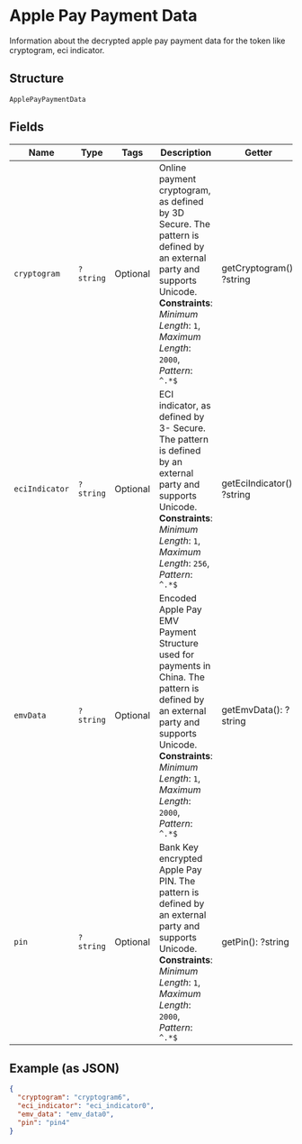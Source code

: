 
# Apple Pay Payment Data

Information about the decrypted apple pay payment data for the token like cryptogram, eci indicator.

## Structure

`ApplePayPaymentData`

## Fields

| Name | Type | Tags | Description | Getter | Setter |
|  --- | --- | --- | --- | --- | --- |
| `cryptogram` | `?string` | Optional | Online payment cryptogram, as defined by 3D Secure. The pattern is defined by an external party and supports Unicode.<br>**Constraints**: *Minimum Length*: `1`, *Maximum Length*: `2000`, *Pattern*: `^.*$` | getCryptogram(): ?string | setCryptogram(?string cryptogram): void |
| `eciIndicator` | `?string` | Optional | ECI indicator, as defined by 3- Secure. The pattern is defined by an external party and supports Unicode.<br>**Constraints**: *Minimum Length*: `1`, *Maximum Length*: `256`, *Pattern*: `^.*$` | getEciIndicator(): ?string | setEciIndicator(?string eciIndicator): void |
| `emvData` | `?string` | Optional | Encoded Apple Pay EMV Payment Structure used for payments in China. The pattern is defined by an external party and supports Unicode.<br>**Constraints**: *Minimum Length*: `1`, *Maximum Length*: `2000`, *Pattern*: `^.*$` | getEmvData(): ?string | setEmvData(?string emvData): void |
| `pin` | `?string` | Optional | Bank Key encrypted Apple Pay PIN. The pattern is defined by an external party and supports Unicode.<br>**Constraints**: *Minimum Length*: `1`, *Maximum Length*: `2000`, *Pattern*: `^.*$` | getPin(): ?string | setPin(?string pin): void |

## Example (as JSON)

```json
{
  "cryptogram": "cryptogram6",
  "eci_indicator": "eci_indicator0",
  "emv_data": "emv_data0",
  "pin": "pin4"
}
```

